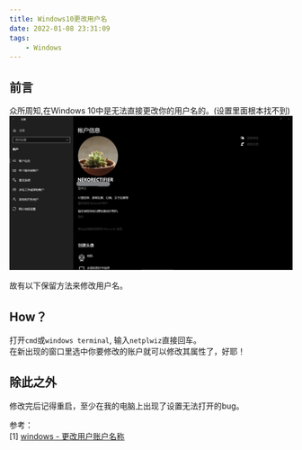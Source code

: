 ```yaml
---
title: Windows10更改用户名
date: 2022-01-08 23:31:09
tags: 
    - Windows
---
```


## 前言

众所周知,在Windows 10中是无法直接更改你的用户名的。(设置里面根本找不到)
![setttingsofuseraccount](./Windows10%E6%9B%B4%E6%94%B9%E7%94%A8%E6%88%B7%E5%90%8D/setttingsofuseraccount.png)

故有以下保留方法来修改用户名。

## How？

打开`cmd`或`windows terminal`, 输入`netplwiz`直接回车。  
在新出现的窗口里选中你要修改的账户就可以修改其属性了，好耶！

## 除此之外

修改完后记得重启，至少在我的电脑上出现了设置无法打开的bug。

参考：  
[1] [windows - 更改用户账户名称](https://blog.csdn.net/weixin_44198965/article/details/115689689)
